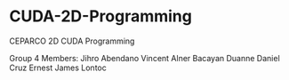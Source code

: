 # CUDA-2D-Programming
CEPARCO 2D CUDA Programming

Group 4 Members:
Jihro Abendano
Vincent Alner Bacayan
Duanne Daniel Cruz
Ernest James Lontoc
